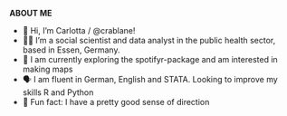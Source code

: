 **ABOUT ME**
- 🦀 Hi, I’m Carlotta / @crablane!
- 👩‍💻 I’m a social scientist and data analyst in the public health sector, based in Essen, Germany.
- 🎸 I am currently exploring the spotifyr-package and am interested in making maps
- 🗣 I am fluent in German, English and STATA. Looking to improve my skills R and Python
- 🧭 Fun fact: I have a pretty good sense of direction 


<!---
crablane/crablane is a ✨ special ✨ repository because its `README.md` (this file) appears on your GitHub profile.
You can click the Preview link to take a look at your changes.
--->
